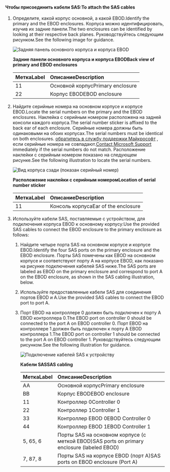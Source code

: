 <!--author=alkohli last changed:02/22/16-->

#### <a name="to-attach-the-sas-cables"></a><span data-ttu-id="d709e-101">Чтобы присоединить кабели SAS:</span><span class="sxs-lookup"><span data-stu-id="d709e-101">To attach the SAS cables</span></span>
1. <span data-ttu-id="d709e-102">Определите, какой корпус основной, а какой EBOD.</span><span class="sxs-lookup"><span data-stu-id="d709e-102">Identify the primary and the EBOD enclosures.</span></span> <span data-ttu-id="d709e-103">Корпуса можно идентифицировать, изучив их задние панели.</span><span class="sxs-lookup"><span data-stu-id="d709e-103">The two enclosures can be identified by looking at their respective back planes.</span></span> <span data-ttu-id="d709e-104">Руководствуйтесь следующим рисунком.</span><span class="sxs-lookup"><span data-stu-id="d709e-104">See the following image for guidance.</span></span> 
   
    ![Задняя панель основного корпуса и корпуса EBOD](./media/storsimple-sas-cable-8600/HCSBackplaneofprimaryandEBODenclosure.png)
   
    <span data-ttu-id="d709e-106">**Задние панели основного корпуса и корпуса EBOD**</span><span class="sxs-lookup"><span data-stu-id="d709e-106">**Back view of primary and EBOD enclosures**</span></span>
   
   | <span data-ttu-id="d709e-107">Метка</span><span class="sxs-lookup"><span data-stu-id="d709e-107">Label</span></span> | <span data-ttu-id="d709e-108">Описание</span><span class="sxs-lookup"><span data-stu-id="d709e-108">Description</span></span> |
   |:--- |:--- |
   | <span data-ttu-id="d709e-109">1</span><span class="sxs-lookup"><span data-stu-id="d709e-109">1</span></span> |<span data-ttu-id="d709e-110">Основной корпус</span><span class="sxs-lookup"><span data-stu-id="d709e-110">Primary enclosure</span></span> |
   | <span data-ttu-id="d709e-111">2</span><span class="sxs-lookup"><span data-stu-id="d709e-111">2</span></span> |<span data-ttu-id="d709e-112">Корпус EBOD</span><span class="sxs-lookup"><span data-stu-id="d709e-112">EBOD enclosure</span></span> |
2. <span data-ttu-id="d709e-113">Найдите серийные номера на основном корпусе и корпусе EBOD.</span><span class="sxs-lookup"><span data-stu-id="d709e-113">Locate the serial numbers on the primary and the EBOD enclosures.</span></span> <span data-ttu-id="d709e-114">Наклейка с серийным номером расположена на задней консоли каждого корпуса.</span><span class="sxs-lookup"><span data-stu-id="d709e-114">The serial number sticker is affixed to the back ear of each enclosure.</span></span> <span data-ttu-id="d709e-115">Серийные номера должны быть одинаковыми на обоих корпусах.</span><span class="sxs-lookup"><span data-stu-id="d709e-115">The serial numbers must be identical on both enclosures.</span></span> <span data-ttu-id="d709e-116">[обратитесь в службу поддержки Майкрософт](../articles/storsimple/storsimple-contact-microsoft-support.md) , если серийные номера не совпадают.</span><span class="sxs-lookup"><span data-stu-id="d709e-116">[Contact Microsoft Support](../articles/storsimple/storsimple-contact-microsoft-support.md) immediately if the serial numbers do not match.</span></span> <span data-ttu-id="d709e-117">Расположение наклейки с серийным номером показано на следующем рисунке.</span><span class="sxs-lookup"><span data-stu-id="d709e-117">See the following illustration to locate the serial numbers.</span></span>
   
    ![Вид корпуса сзади (показан серийный номер)](./media/storsimple-sas-cable-8600/HCSRearviewofenclosureindicatinglocationofserialnumbersticker.png)
   
    <span data-ttu-id="d709e-119">**Расположение наклейки с серийным номером**</span><span class="sxs-lookup"><span data-stu-id="d709e-119">**Location of serial number sticker**</span></span>
   
   | <span data-ttu-id="d709e-120">Метка</span><span class="sxs-lookup"><span data-stu-id="d709e-120">Label</span></span> | <span data-ttu-id="d709e-121">Описание</span><span class="sxs-lookup"><span data-stu-id="d709e-121">Description</span></span> |
   |:--- |:--- |
   | <span data-ttu-id="d709e-122">1</span><span class="sxs-lookup"><span data-stu-id="d709e-122">1</span></span> |<span data-ttu-id="d709e-123">Консоль корпуса</span><span class="sxs-lookup"><span data-stu-id="d709e-123">Ear of the enclosure</span></span> |
3. <span data-ttu-id="d709e-124">Используйте кабели SAS, поставляемые с устройством, для подключения корпуса EBOD к основному корпусу:</span><span class="sxs-lookup"><span data-stu-id="d709e-124">Use the provided SAS cables to connect the EBOD enclosure to the primary enclosure as follows:</span></span>
   
   1. <span data-ttu-id="d709e-125">Найдите четыре порта SAS на основном корпусе и корпусе EBOD.</span><span class="sxs-lookup"><span data-stu-id="d709e-125">Identify the four SAS ports on the primary enclosure and the EBOD enclosure.</span></span> <span data-ttu-id="d709e-126">Порты SAS помечены как EBOD на основном корпусе и соответствуют порту A на корпусе EBOD, как показано на рисунке подключения кабелей SAS ниже.</span><span class="sxs-lookup"><span data-stu-id="d709e-126">The SAS ports are labeled as EBOD on the primary enclosure and correspond to port A on the EBOD enclosure, as shown in the SAS cabling illustration, below.</span></span>
   2. <span data-ttu-id="d709e-127">Используйте предоставленные кабели SAS для соединения портов EBOD и A.</span><span class="sxs-lookup"><span data-stu-id="d709e-127">Use the provided SAS cables to connect the EBOD port to port A.</span></span>
   3. <span data-ttu-id="d709e-128">Порт EBOD на контроллере 0 должен быть подключен к порту A EBOD контроллера 0.</span><span class="sxs-lookup"><span data-stu-id="d709e-128">The EBOD port on controller 0 should be connected to the port A on EBOD controller 0.</span></span> <span data-ttu-id="d709e-129">Порт EBOD на контроллере 1 должен быть подключен к порту A EBOD контроллера 1.</span><span class="sxs-lookup"><span data-stu-id="d709e-129">The EBOD port on controller 1 should be connected to the port A on EBOD controller 1.</span></span> <span data-ttu-id="d709e-130">Руководствуйтесь следующим рисунком.</span><span class="sxs-lookup"><span data-stu-id="d709e-130">See the following illustration for guidance.</span></span> 
      
      ![Подключение кабелей SAS к устройству](./media/storsimple-sas-cable-8600/HCSSAScablingforyourdevice.png)
      
      <span data-ttu-id="d709e-132">**Кабели SAS**</span><span class="sxs-lookup"><span data-stu-id="d709e-132">**SAS cabling**</span></span>
      
      | <span data-ttu-id="d709e-133">Метка</span><span class="sxs-lookup"><span data-stu-id="d709e-133">Label</span></span> | <span data-ttu-id="d709e-134">Описание</span><span class="sxs-lookup"><span data-stu-id="d709e-134">Description</span></span> |
      |:--- |:--- |
      | <span data-ttu-id="d709e-135">A</span><span class="sxs-lookup"><span data-stu-id="d709e-135">A</span></span> |<span data-ttu-id="d709e-136">Основной корпус</span><span class="sxs-lookup"><span data-stu-id="d709e-136">Primary enclosure</span></span> |
      | <span data-ttu-id="d709e-137">B</span><span class="sxs-lookup"><span data-stu-id="d709e-137">B</span></span> |<span data-ttu-id="d709e-138">Корпус EBOD</span><span class="sxs-lookup"><span data-stu-id="d709e-138">EBOD enclosure</span></span> |
      | <span data-ttu-id="d709e-139">1</span><span class="sxs-lookup"><span data-stu-id="d709e-139">1</span></span> |<span data-ttu-id="d709e-140">Контроллер 0</span><span class="sxs-lookup"><span data-stu-id="d709e-140">Controller 0</span></span> |
      | <span data-ttu-id="d709e-141">2</span><span class="sxs-lookup"><span data-stu-id="d709e-141">2</span></span> |<span data-ttu-id="d709e-142">Контроллер 1</span><span class="sxs-lookup"><span data-stu-id="d709e-142">Controller 1</span></span> |
      | <span data-ttu-id="d709e-143">3</span><span class="sxs-lookup"><span data-stu-id="d709e-143">3</span></span> |<span data-ttu-id="d709e-144">Контроллер EBOD 0</span><span class="sxs-lookup"><span data-stu-id="d709e-144">EBOD Controller 0</span></span> |
      | <span data-ttu-id="d709e-145">4</span><span class="sxs-lookup"><span data-stu-id="d709e-145">4</span></span> |<span data-ttu-id="d709e-146">Контроллер EBOD 1</span><span class="sxs-lookup"><span data-stu-id="d709e-146">EBOD Controller 1</span></span> |
      | <span data-ttu-id="d709e-147">5, 6</span><span class="sxs-lookup"><span data-stu-id="d709e-147">5, 6</span></span> |<span data-ttu-id="d709e-148">Порты SAS на основном корпусе (с меткой EBOD)</span><span class="sxs-lookup"><span data-stu-id="d709e-148">SAS ports on primary enclosure (labeled EBOD)</span></span> |
      | <span data-ttu-id="d709e-149">7, 8</span><span class="sxs-lookup"><span data-stu-id="d709e-149">7, 8</span></span> |<span data-ttu-id="d709e-150">Порты SAS на корпусе EBOD (порт A)</span><span class="sxs-lookup"><span data-stu-id="d709e-150">SAS ports on EBOD enclosure (Port A)</span></span> |

